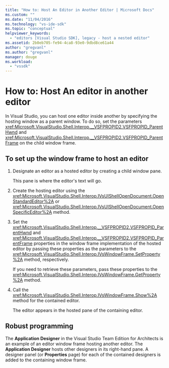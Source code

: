 ```yaml
---
title: "How to: Host An Editor in Another Editor | Microsoft Docs"
ms.custom: ""
ms.date: "11/04/2016"
ms.technology: "vs-ide-sdk"
ms.topic: "conceptual"
helpviewer_keywords:
  - "editors [Visual Studio SDK], legacy - host a nested editor"
ms.assetid: 2b0eb705-fe94-4ca8-93e0-9dbd8ce61a44
author: "gregvanl"
ms.author: "gregvanl"
manager: douge
ms.workload:
  - "vssdk"
---
```

# How to: Host An editor in another editor

In Visual Studio, you can host one editor inside another by specifying the hosting window as a parent window. To do so, set the parameters <xref:Microsoft.VisualStudio.Shell.Interop.__VSFPROPID2.VSFPROPID_ParentHwnd> and <xref:Microsoft.VisualStudio.Shell.Interop.__VSFPROPID2.VSFPROPID_ParentFrame> on the child window frame.

## To set up the window frame to host an editor

1.  Designate an editor as a hosted editor by creating a child window pane.

     This pane is where the editor's text will go.

2.  Create the hosting editor using the <xref:Microsoft.VisualStudio.Shell.Interop.IVsUIShellOpenDocument.OpenStandardEditor%2A> or <xref:Microsoft.VisualStudio.Shell.Interop.IVsUIShellOpenDocument.OpenSpecificEditor%2A> method.

3.  Set the <xref:Microsoft.VisualStudio.Shell.Interop.__VSFPROPID2.VSFPROPID_ParentHwnd> and <xref:Microsoft.VisualStudio.Shell.Interop.__VSFPROPID2.VSFPROPID_ParentFrame> properties in the window frame implementation of the hosted editor by passing these properties as the parameters to the <xref:Microsoft.VisualStudio.Shell.Interop.IVsWindowFrame.SetProperty%2A> method, respectively.

     If you need to retrieve these parameters, pass these properties to the <xref:Microsoft.VisualStudio.Shell.Interop.IVsWindowFrame.GetProperty%2A> method.

4.  Call the <xref:Microsoft.VisualStudio.Shell.Interop.IVsWindowFrame.Show%2A> method for the contained editor.

     The editor appears in the hosted pane of the containing editor.

## Robust programming

The **Application Designer** in the Visual Studio Team Edition for Architects is an example of an editor window frame hosting another editor. The **Application Designer** hosts other designers in its right-hand pane. A designer panel (or **Properties** page) for each of the contained designers is added to the containing window frame.